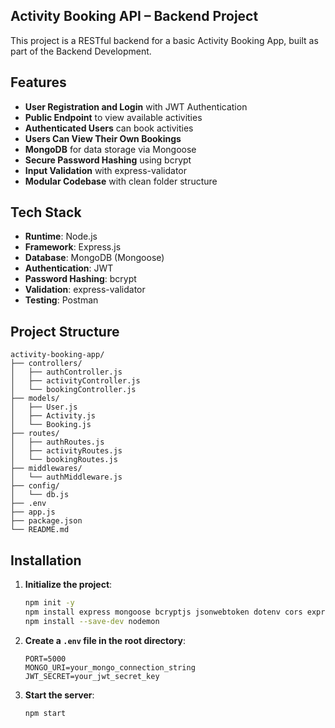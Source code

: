 ## Activity Booking API – Backend Project

This project is a RESTful backend for a basic Activity Booking App, built as part of the Backend Development.

## Features

- **User Registration and Login** with JWT Authentication
- **Public Endpoint** to view available activities
- **Authenticated Users** can book activities
- **Users Can View Their Own Bookings**
- **MongoDB** for data storage via Mongoose
- **Secure Password Hashing** using bcrypt
- **Input Validation** with express-validator
- **Modular Codebase** with clean folder structure

## Tech Stack

- **Runtime**: Node.js
- **Framework**: Express.js
- **Database**: MongoDB (Mongoose)
- **Authentication**: JWT
- **Password Hashing**: bcrypt
- **Validation**: express-validator
- **Testing**: Postman

## Project Structure

```
activity-booking-app/
├── controllers/
│   ├── authController.js
│   ├── activityController.js
│   └── bookingController.js
├── models/
│   ├── User.js
│   ├── Activity.js
│   └── Booking.js
├── routes/
│   ├── authRoutes.js
│   ├── activityRoutes.js
│   └── bookingRoutes.js
├── middlewares/
│   └── authMiddleware.js
├── config/
│   └── db.js
├── .env
├── app.js
├── package.json
└── README.md
```

## Installation

1. **Initialize the project**:
    ```bash
    npm init -y
    npm install express mongoose bcryptjs jsonwebtoken dotenv cors express-validator
    npm install --save-dev nodemon
    ```

2. **Create a `.env` file in the root directory**:
    ```env
    PORT=5000
    MONGO_URI=your_mongo_connection_string
    JWT_SECRET=your_jwt_secret_key
    ```

3. **Start the server**:
    ```bash
    npm start
    ```
